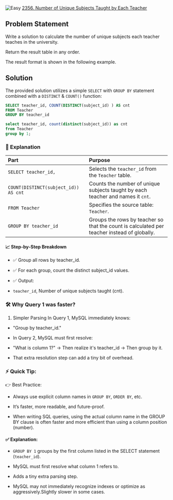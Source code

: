 ![Easy](https://img.shields.io/badge/Difficulty-Easy-brightgreen)
[2356. Number of Unique Subjects Taught by Each Teacher](https://leetcode.com/problems/number-of-unique-subjects-taught-by-each-teacher/)

## Problem Statement

Write a solution to calculate the number of unique subjects each teacher teaches in the university.

Return the result table in any order.

The result format is shown in the following example.


## Solution

The provided solution utilizes a simple `SELECT` with `GROUP BY` statement combined with a `DISTINCT` & `COUNT()` function:


```sql title="query:01 ✅"
SELECT teacher_id, COUNT(DISTINCT(subject_id) ) AS cnt
FROM Teacher
GROUP BY teacher_id
```
```sql title="query:02"
select teacher_id, count(distinct(subject_id)) as cnt
from Teacher
group by 1;
```

### 🧠 Explanation

| Part | Purpose |
|:-----|:--------|
| `SELECT teacher_id,` | Selects the `teacher_id` from the `Teacher` table. |
| `COUNT(DISTINCT(subject_id)) AS cnt` | Counts the number of unique subjects taught by each teacher and names it `cnt`. |
| `FROM Teacher` | Specifies the source table: `Teacher`. |
| `GROUP BY teacher_id` | Groups the rows by teacher so that the count is calculated per teacher instead of globally. |

#### 📈 Step-by-Step Breakdown
- ✅ Group all rows by teacher_id.

- ✅ For each group, count the distinct subject_id values.

- ✅ Output:

- `teacher_id`, Number of unique subjects taught (cnt).


### 🛠 Why Query 1 was faster?
1. Simpler Parsing
In Query 1, MySQL immediately knows:

- "Group by teacher_id."

- In Query 2, MySQL must first resolve:

- "What is column 1?" → Then realize it's teacher_id → Then group by it.

- That extra resolution step can add a tiny bit of overhead.


### ⚡ Quick Tip:
👉 Best Practice:
- Always use explicit column names in `GROUP BY`, `ORDER BY`, etc.
- It’s faster, more readable, and future-proof.

- When writing SQL queries, using the actual column name in the GROUP BY clause is often faster and more efficient than using a column position (number).

#### ✅ Explanation:

  - `GROUP BY 1` groups by the first column listed in the SELECT statement (`teacher_id`).

  - MySQL must first resolve what column 1 refers to.

  - Adds a tiny extra parsing step.

  - MySQL may not immediately recognize indexes or optimize as aggressively.Slightly slower in some cases.
  